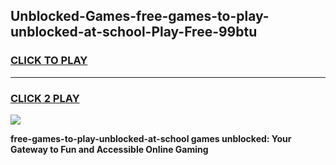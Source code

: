 
## Unblocked-Games-free-games-to-play-unblocked-at-school-Play-Free-99btu
<h3>
<a href="https://premium76.site?title=free-games-to-play-unblocked-at-school&ref=24M">CLICK TO PLAY</a></h3>
<hr>

<h3>
<a href="https://premium76.site?title=free-games-to-play-unblocked-at-school&ref=24M">CLICK 2 PLAY</a>
  
</h3>

<a href="https://premium76.site?title=free-games-to-play-unblocked-at-school&ref=24M"><img src="https://clearcache.store/games.png"></a>


**free-games-to-play-unblocked-at-school games unblocked: Your Gateway to Fun and Accessible Online Gaming**
